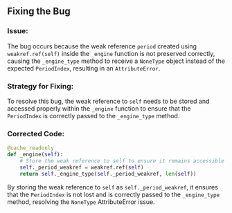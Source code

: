 ## Fixing the Bug

### Issue:
The bug occurs because the weak reference `period` created using `weakref.ref(self)` inside the `_engine` function is not preserved correctly, causing the `_engine_type` method to receive a `NoneType` object instead of the expected `PeriodIndex`, resulting in an `AttributeError`.

### Strategy for Fixing:
To resolve this bug, the weak reference to `self` needs to be stored and accessed properly within the `_engine` function to ensure that the `PeriodIndex` is correctly passed to the `_engine_type` method.

### Corrected Code:
```python
@cache_readonly
def _engine(self):
    # Store the weak reference to self to ensure it remains accessible
    self._period_weakref = weakref.ref(self)
    return self._engine_type(self._period_weakref, len(self))
```

By storing the weak reference to `self` as `self._period_weakref`, it ensures that the `PeriodIndex` is not lost and is correctly passed to the `_engine_type` method, resolving the `NoneType` AttributeError issue.